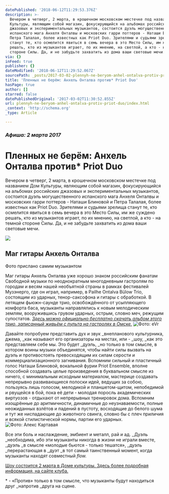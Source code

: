 ```yaml
---
datePublished: '2018-06-12T11:29:53.376Z'
description: >-
  Вечером в четверг, 2 марта, в крошечном московском местечке под названием Дом
  Культуры, являющим собой магазин, фокусирующийся на альбомах российских
  джазовых и экспериментальных музыкантов, состоится дуэль могущественного
  испанского мага Анхеля Онталвы и московских гарри поттеров - Наташи Блиновой и
  Петра Талалая, более известных как Priot Duo. Зрителями и судьями зрелища
  станут те, кто осмелится явиться в семь вечера в это Место Силы, им же суждено
  решать, кто из музыкантов играет, по их мнению, на светлой, а кто - на темной
  стороне Силы. Да, и не забудьте захватить из дома ваши световые мечи.
via: {}
inFeed: true
publisher: {}
dateModified: '2018-06-12T11:29:52.067Z'
sourcePath: _posts/2017-03-02-plennyh-ne-beryom-anhel-ontalva-protiv-priot-duo.md
title: 'Пленных не берём: Анхель Онталва против* Priot Duo'
hasPage: true
author: []
starred: false
datePublishedOriginal: '2017-03-02T11:30:52.855Z'
url: plennyh-ne-beryom-anhel-ontalva-protiv-priot-duo/index.html
_context: 'http://schema.org'
_type: Article

---
```

### _Афиша: 2 марта 2017_

# Пленных не берём: Анхель Онталва против\* Priot Duo

Вечером в четверг, 2 марта, в крошечном московском местечке под названием Дом Культуры, являющим собой магазин, фокусирующийся на альбомах российских джазовых и экспериментальных музыкантов, состоится дуэль могущественного испанского мага Анхеля Онталвы и московских гарри поттеров - Наташи Блиновой и Петра Талалая, более известных как Priot Duo. Зрителями и судьями зрелища станут те, кто осмелится явиться в семь вечера в это Место Силы, им же суждено решать, кто из музыкантов играет, по их мнению, на светлой, а кто - на темной стороне Силы. Да, и не забудьте захватить из дома ваши световые мечи.

<article style=""><img src="https://the-grid-user-content.s3-us-west-2.amazonaws.com/0e710976-c677-480a-9761-b9e179daf039.jpg" /><h1>Маг гитары Анхель Онталва</h1><p>Фото прислано самим музыкантом</p></article>

Маг гитары Анхель Онталва уже хорошо знаком российским фанатам Свободной музыки по неоднократным многодневным гастролям по городам и весям нашей необъятной страны в рамках фестивалей Музэнерго, где он играл, например, в Pailhe Ontalva Bülow Trio, состоящим из ударных, тенор-саксофона и гитары с обработкой. В летящем фьюжн-саунде трио, освобождённого от усыпляющего комфорта баса, музыканты направлялись к новым мелодическим землям, вооружившись грувом ударных, острым, словно меч, режущим супостатов. _[Здесь можно официально бесплатно скачать альбом этого трио, записанный живьём с пульта на гастролях в Омске.][0]_
![Фото: eVr](https://the-grid-user-content.s3-us-west-2.amazonaws.com/e7fd10b8-5aa9-4f97-aa82-2cdf97333140.jpg)

Давайте попробуем представить дух и звук _внепланового культурника, джема, _как называют его организаторы на местах, или - _шоу, _как это представляем себе мы. Это будет _дуэль, _но только в том смысле, в котором воины музыки объединятся, чтобы найти силы вызвать на дуэль и противостоять превосходящим их силам серости и коммерциализационного загнивания. Вспомним сильный и пластичный голос Наташи Блиновой, вокальной фурии Priot Ensemble, вполне способной создавать целые произведения в буквальном смысле из ничего, с минимальным исходным материалом, мастерице создавать непрерывно развивающиеся полоски идей, ведущих за собою, пользуясь лишь голосом, мелодикой и планшетом-щитом, непобедимой и рвущейся в бой, пока её дети - молодая поросль академических виртуозов - отдыхают от непрерывных тренировок дома. Вспомним изощрённые до аритмичности, динамичные до неузнаваемости, полные неожиданных взлётов и падений в пустоту, восходящие до белого шума и тут же ниспадающие до животного свинга, словно бы с плеч приличия и всякой стилистической нормы, партии его ударных.
![Фото: Алекс Картавая](https://the-grid-user-content.s3-us-west-2.amazonaws.com/0258447e-01f8-4686-8c25-31fc15635203.jpg)

Все эти боль и наслаждение, эмбиент и металл, рай и ад. _Дуэль _необходима, ибо эти музыканты никогда в жизни не играли вместе, _дуэль _в смысле «молодые бьются - только тешатся», _дуэль _перерастающая в _дуэт _в тот самый таинственный момент, когда музыканты находят совместный _flow._

[Шоу состоится 2 марта в Доме культуры. Здесь более подробная информация, на сайте клуба.][1]

\* - «Против» только в том смысле, что музыканты будут находиться друг _напротив _друга на сцене.

[0]: http://octoberxart.bandcamp.com/album/free-download-omsk-live-recording "Omsk"
[1]: http://www.domkultury.su/meetings.php?meetingid=339 "Angel Ontalva and Friends"